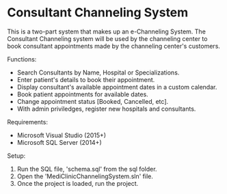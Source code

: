 Consultant Channeling System
========================

This is a two-part system that makes up an e-Channeling System.
The Consultant Channeling system will be used by the channeling center to book consultant appointments made by the channeling center's customers.

Functions:
- Search Consultants by Name, Hospital or Specializations.
- Enter patient's details to book their appointment.
- Display consultant's available appointment dates in a custom calendar.
- Book patient appointments for available dates.
- Change appointment status [Booked, Cancelled, etc].
- With admin priviledges, register new hospitals and consultants.

Requirements:
- Microsoft Visual Studio (2015+)
- Microsoft SQL Server (2014+)

Setup:
1. Run the SQL file, 'schema.sql' from the sql folder.
2. Open the 'MediClinicChannelingSystem.sln' file.
3. Once the project is loaded, run the project.
